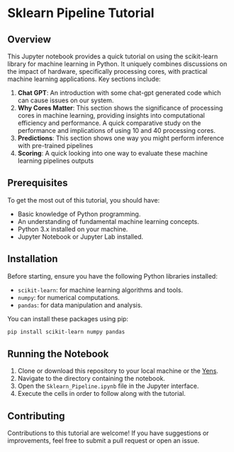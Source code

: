 # Sklearn Pipeline Tutorial

## Overview
This Jupyter notebook provides a quick tutorial on using the scikit-learn library for machine learning in Python. It uniquely combines discussions on the impact of hardware, specifically processing cores, with practical machine learning applications. Key sections include:

1. **Chat GPT**: An introduction with some chat-gpt generated code which can cause issues on our system.
2. **Why Cores Matter**: This section shows the significance of processing cores in machine learning, providing insights into computational efficiency and performance.  A quick comparative study on the performance and implications of using 10 and 40 processing cores.
3. **Predictions**: This section shows one way you might perform inference with pre-trained pipelines
4. **Scoring**: A quick looking into one way to evaluate these machine learning pipelines outputs

## Prerequisites
To get the most out of this tutorial, you should have:
- Basic knowledge of Python programming.
- An understanding of fundamental machine learning concepts.
- Python 3.x installed on your machine.
- Jupyter Notebook or Jupyter Lab installed.

## Installation
Before starting, ensure you have the following Python libraries installed:
- `scikit-learn`: for machine learning algorithms and tools.
- `numpy`: for numerical computations.
- `pandas`: for data manipulation and analysis.

You can install these packages using pip:
```bash
pip install scikit-learn numpy pandas
```

## Running the Notebook
1. Clone or download this repository to your local machine or the [Yens](https://rcpedia.stanford.edu/yen/webBasedCompute.html).
2. Navigate to the directory containing the notebook.
3. Open the `Sklearn_Pipeline.ipynb` file in the Jupyter interface.
4. Execute the cells in order to follow along with the tutorial.

## Contributing
Contributions to this tutorial are welcome! If you have suggestions or improvements, feel free to submit a pull request or open an issue.
